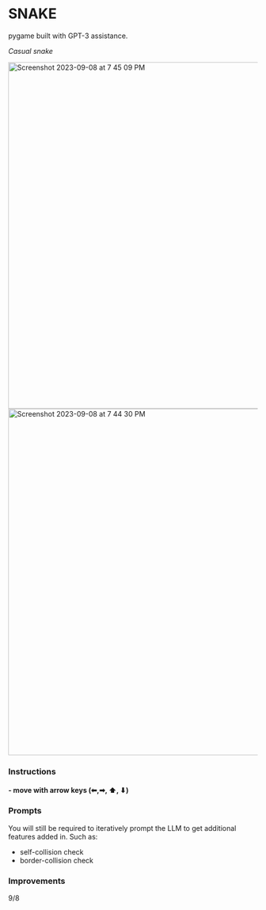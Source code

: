 # SNAKE
pygame built with GPT-3 assistance.

*Casual snake*

<img width="700" alt="Screenshot 2023-09-08 at 7 45 09 PM" src="https://github.com/jeighmz/Games/assets/48871068/413e2c52-e221-4f50-a2a2-eb5b8e4213fc">


<img width="700" alt="Screenshot 2023-09-08 at 7 44 30 PM" src="https://github.com/jeighmz/Games/assets/48871068/bfa1f4cb-eeef-40a8-abb8-511e17ed2745">


### Instructions

####  - move with arrow keys (⬅,➡, ⬆, ⬇)

### Prompts
You will still be required to iteratively prompt the LLM to get additional features added in. Such as: 
- self-collision check
- border-collision check

### Improvements

9/8
